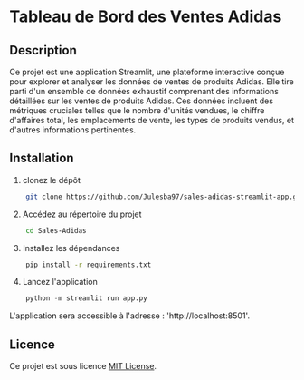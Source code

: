 # Tableau de Bord des Ventes Adidas
## Description
Ce projet est une application Streamlit, une plateforme interactive conçue pour explorer et analyser les données de ventes de produits Adidas. Elle tire parti d'un ensemble de données exhaustif comprenant des informations détaillées sur les ventes de produits Adidas. Ces données incluent des métriques cruciales telles que le nombre d'unités vendues, le chiffre d'affaires total, les emplacements de vente, les types de produits vendus, et d'autres informations pertinentes.

## Installation
1. clonez le dépôt
```bash
    git clone https://github.com/Julesba97/sales-adidas-streamlit-app.git
```
2. Accédez au répertoire du projet 
```bash
    cd Sales-Adidas
```
3. Installez les dépendances
```bash
    pip install -r requirements.txt
```
4. Lancez l'application
```python
    python -m streamlit run app.py
```
L'application sera accessible à l'adresse : 'http://localhost:8501'.

## Licence 
Ce projet est sous licence [MIT License](./LICENSE).